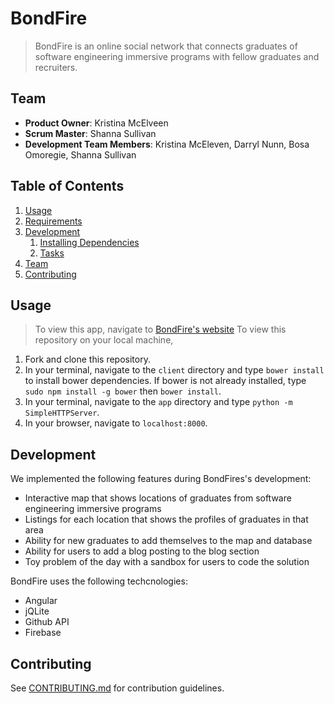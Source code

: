 # BondFire

> BondFire is an online social network that connects graduates of software engineering immersive programs with fellow graduates and recruiters.

## Team

  - __Product Owner__: Kristina McElveen
  - __Scrum Master__: Shanna Sullivan
  - __Development Team Members__: Kristina McEleven, Darryl Nunn, Bosa Omoregie, Shanna Sullivan

## Table of Contents

1. [Usage](#Usage)
1. [Requirements](#requirements)
1. [Development](#development)
    1. [Installing Dependencies](#installing-dependencies)
    1. [Tasks](#tasks)
1. [Team](#team)
1. [Contributing](#contributing)

## Usage

> To view this app, navigate to [BondFire's website](https://bondfire2.firebaseapp.com)
> To view this repository on your local machine,
  1. Fork and clone this repository.
  2. In your terminal, navigate to the `client` directory and type `bower install` to install bower dependencies. If bower is not already installed, type `sudo npm install -g bower` then `bower install`.
  3. In your terminal, navigate to the `app` directory and type `python -m SimpleHTTPServer`.
  4. In your browser, navigate to `localhost:8000`. 


## Development
We implemented the following features during BondFires's development:
  * Interactive map that shows locations of graduates from software engineering immersive programs
  * Listings for each location that shows the profiles of graduates in that area
  * Ability for new graduates to add themselves to the map and database
  * Ability for users to add a blog posting to the blog section
  * Toy problem of the day with a sandbox for users to code the solution

BondFire uses the following techcnologies:
  * Angular
  * jQLite
  * Github API
  * Firebase



## Contributing

See [CONTRIBUTING.md](_CONTRIBUTING.md) for contribution guidelines.
